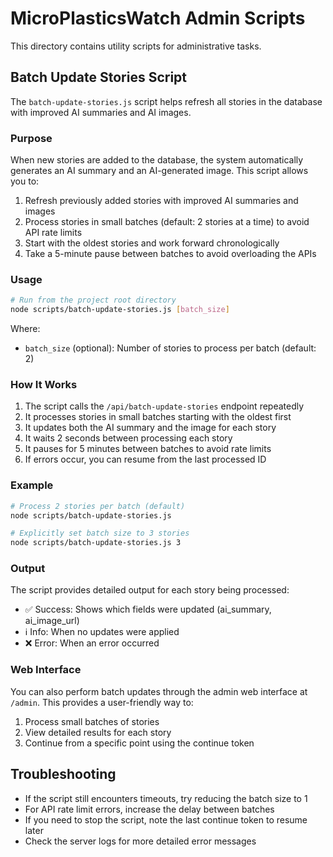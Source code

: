 # MicroPlasticsWatch Admin Scripts

This directory contains utility scripts for administrative tasks.

## Batch Update Stories Script

The `batch-update-stories.js` script helps refresh all stories in the database with improved AI summaries and AI images.

### Purpose

When new stories are added to the database, the system automatically generates an AI summary and an AI-generated image. This script allows you to:

1. Refresh previously added stories with improved AI summaries and images
2. Process stories in small batches (default: 2 stories at a time) to avoid API rate limits
3. Start with the oldest stories and work forward chronologically
4. Take a 5-minute pause between batches to avoid overloading the APIs

### Usage

```bash
# Run from the project root directory
node scripts/batch-update-stories.js [batch_size]
```

Where:
- `batch_size` (optional): Number of stories to process per batch (default: 2)

### How It Works

1. The script calls the `/api/batch-update-stories` endpoint repeatedly
2. It processes stories in small batches starting with the oldest first
3. It updates both the AI summary and the image for each story
4. It waits 2 seconds between processing each story
5. It pauses for 5 minutes between batches to avoid rate limits
6. If errors occur, you can resume from the last processed ID

### Example

```bash
# Process 2 stories per batch (default)
node scripts/batch-update-stories.js

# Explicitly set batch size to 3 stories
node scripts/batch-update-stories.js 3
```

### Output

The script provides detailed output for each story being processed:
- ✅ Success: Shows which fields were updated (ai_summary, ai_image_url)
- ℹ️ Info: When no updates were applied
- ❌ Error: When an error occurred

### Web Interface

You can also perform batch updates through the admin web interface at `/admin`. This provides a user-friendly way to:
1. Process small batches of stories
2. View detailed results for each story
3. Continue from a specific point using the continue token

## Troubleshooting

- If the script still encounters timeouts, try reducing the batch size to 1
- For API rate limit errors, increase the delay between batches
- If you need to stop the script, note the last continue token to resume later
- Check the server logs for more detailed error messages 